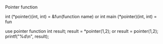 Pointer function

int (*pointer)(int, int) = &fun(function name)
or 
int main (*pointer)(int, int) = fun

use pointer function
int result;
result = *pointer(1,2); or result = pointer(1,2);
printf("%d\n", result);

